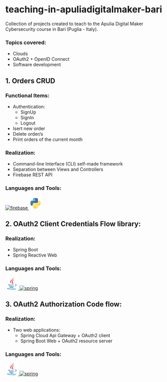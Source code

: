 # teaching-in-apuliadigitalmaker-bari

Collection of projects created to teach to the Apulia Digital Maker Cybersecurity course in Bari (Puglia - Italy).

### Topics covered:
- Clouds
- OAuth2 + OpenID Connect
- Software development

## 1. Orders CRUD
### Functional Items:
- Authentication:
  - SignUp
  - SignIn
  - Logout
- Isert new order
- Delete order/s
- Print orders of the current month

### Realization:
- Command-line Interface (CLI) self-made framework
- Separation between Views and Controllers
- Firebase REST API
<h3 align="left">Languages and Tools:</h3>
<p align="left"> <a href="https://firebase.google.com/" target="_blank" rel="noreferrer"> <img src="https://www.vectorlogo.zone/logos/firebase/firebase-icon.svg" alt="firebase" width="40" height="40"/> </a> <a href="https://www.python.org" target="_blank" rel="noreferrer"> <img src="https://raw.githubusercontent.com/devicons/devicon/master/icons/python/python-original.svg" alt="python" width="40" height="40"/> </a> </p>

## 2. OAuth2 Client Credentials Flow library:
### Realization:
- Spring Boot
- Spring Reactive Web
<h3 align="left">Languages and Tools:</h3>
<p align="left"> <a href="https://www.java.com" target="_blank" rel="noreferrer"> <img src="https://raw.githubusercontent.com/devicons/devicon/master/icons/java/java-original.svg" alt="java" width="40" height="40"/> </a> <a href="https://spring.io/" target="_blank" rel="noreferrer"> <img src="https://www.vectorlogo.zone/logos/springio/springio-icon.svg" alt="spring" width="40" height="40"/> </a> </p>

## 3. OAuth2 Authorization Code flow:
### Realization:
- Two web applications:
  - Spring Cloud Api Gateway + OAuth2 client
  - Spring Boot Web + OAuth2 resource server
<h3 align="left">Languages and Tools:</h3>
<p align="left"> <a href="https://www.java.com" target="_blank" rel="noreferrer"> <img src="https://raw.githubusercontent.com/devicons/devicon/master/icons/java/java-original.svg" alt="java" width="40" height="40"/> </a> <a href="https://spring.io/" target="_blank" rel="noreferrer"> <img src="https://www.vectorlogo.zone/logos/springio/springio-icon.svg" alt="spring" width="40" height="40"/> </a> </p>
